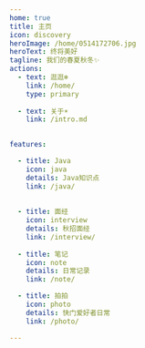 ```yaml
---
home: true
title: 主页
icon: discovery
heroImage: /home/0514172706.jpg
heroText: 终将美好
tagline: 我们的春夏秋冬✨
actions:
  - text: 逛逛❄️
    link: /home/
    type: primary
    
  - text: 关于☀️
    link: /intro.md
  

features:

  - title: Java
    icon: java
    details: Java知识点
    link: /java/
  
  
  - title: 面经
    icon: interview
    details: 秋招面经
    link: /interview/
    
  - title: 笔记
    icon: note
    details: 日常记录
    link: /note/

  - title: 拍拍
    icon: photo
    details: 快门爱好者日常
    link: /photo/

---
```


